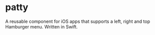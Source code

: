# patty
A reusable component for iOS apps that supports a left, right and top Hamburger menu. Written in Swift.
